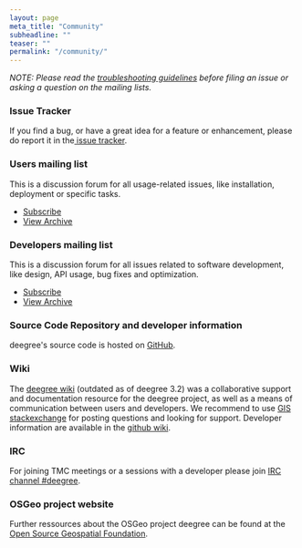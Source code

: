 ```yaml
---
layout: page
meta_title: "Community"
subheadline: ""
teaser: ""
permalink: "/community/"
---
```


<em>NOTE: Please read the <a href="/community/guidelines">troubleshooting guidelines</a> before filing an issue or asking a question on the mailing lists.</em>

### Issue Tracker

If you find a bug, or have a great idea for a feature or enhancement, please do report it in the<a href="https://github.com/deegree/deegree3/issues"> issue tracker</a>.

### Users mailing list

This is a discussion forum for all usage-related issues, like installation, deployment or specific tasks.

  * <a href="https://lists.sourceforge.net/lists/listinfo/deegree-users">Subscribe</a>
  * <a href="http://sourceforge.net/mailarchive/forum.php?forum_name=deegree-users">View Archive</a>

### Developers mailing list

This is a discussion forum for all issues related to software development, like design, API usage, bug fixes and optimization.

  * <a href="https://lists.sourceforge.net/lists/listinfo/deegree-devel">Subscribe</a>
  * <a href="http://sourceforge.net/mailarchive/forum.php?forum_name=deegree-devel">View Archive</a>

### Source Code Repository and developer information

deegree's source code is hosted on <a href="https://github.com/deegree/deegree3">GitHub</a>.

### Wiki

The <a href="http://wiki.deegree.org/">deegree wiki</a>&nbsp;(outdated as of deegree 3.2) was a collaborative support and documentation resource for the deegree project, as well as a means of communication between users and developers. We recommend to use <a href="https://gis.stackexchange.com/questions/tagged/deegree">GIS stackexchange</a> for posting questions and looking for support. Developer information are available in the <a href="https://github.com/deegree/deegree3/wiki">github wiki</a>.

### IRC

For joining TMC meetings or a sessions with a developer please join&nbsp;<a href="irc://irc.freenode.net/deegree">IRC channel #deegree</a>.

### OSGeo project website

Further ressources about the OSGeo project deegree can be found at the <a href="https://www.osgeo.org/projects/deegree/">Open Source Geospatial Foundation</a>.